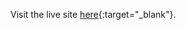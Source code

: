 Visit the live site [here](https://chandan7953.github.io/Category-Tab-E-commerce/){:target="_blank"}.

